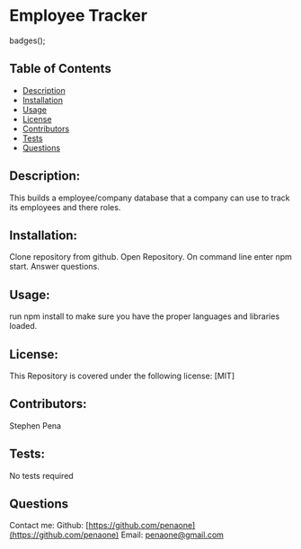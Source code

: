   




   
   # Employee Tracker
  

badges();
## Table of Contents
* [Description](#description)
* [Installation](#installation)
* [Usage](#usage)
* [License](#license)
* [Contributors](#contributors)
* [Tests](#tests)
* [Questions](#questions)


## Description:
This builds a employee/company database that a company can use to track its employees and there roles.


## Installation:
Clone repository from github. Open Repository. On command line enter npm start. Answer questions.


## Usage:
run npm install to make sure you have the proper languages and libraries loaded.


## License:
This Repository is covered under the following license: [MIT] 

## Contributors:
Stephen Pena



## Tests:
No tests required


## Questions
Contact me:
Github: [https://github.com/penaone](https://github.com/penaone)
Email: [penaone@gmail.com](penaone@gmail.com)
